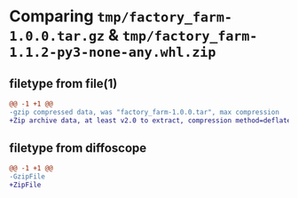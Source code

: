# Comparing `tmp/factory_farm-1.0.0.tar.gz` & `tmp/factory_farm-1.1.2-py3-none-any.whl.zip`

## filetype from file(1)

```diff
@@ -1 +1 @@
-gzip compressed data, was "factory_farm-1.0.0.tar", max compression
+Zip archive data, at least v2.0 to extract, compression method=deflate
```

## filetype from diffoscope

```diff
@@ -1 +1 @@
-GzipFile
+ZipFile
```

